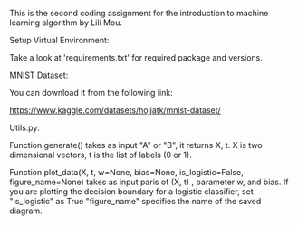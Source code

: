 This is the second coding assignment for the introduction to machine learning algorithm by Lili Mou.

Setup Virtual Environment:

Take a look at 'requirements.txt' for required package and versions.

MNIST Dataset:

You can download it from the following link:

https://www.kaggle.com/datasets/hojjatk/mnist-dataset/



Utils.py:

Function generate() takes as input "A" or "B", it returns X, t.
X is two dimensional vectors, t is the list of labels (0 or 1).    

Function plot_data(X, t, w=None, bias=None, is_logistic=False, figure_name=None)
takes as input paris of (X, t) , parameter w, and bias. 
If you are plotting the decision boundary for a logistic classifier, set "is_logistic" as True
"figure_name" specifies the name of the saved diagram.


